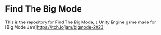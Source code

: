 # Find The Big Mode
This is the repository for Find The Big Mode, a Unity Engine game made for [Big Mode Jam]<https://itch.io/jam/bigmode-2023>
